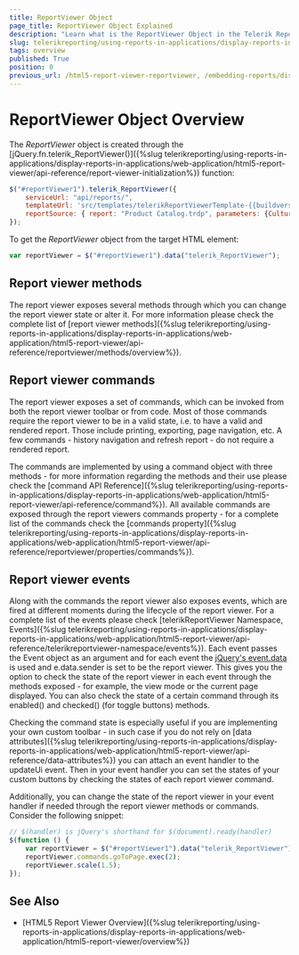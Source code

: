 ```yaml
---
title: ReportViewer Object
page_title: ReportViewer Object Explained
description: "Learn what is the ReportViewer Object in the Telerik Reporting HTML5 Report Viewer and how to use its functionality."
slug: telerikreporting/using-reports-in-applications/display-reports-in-applications/web-application/html5-report-viewer/api-reference/reportviewer/overview
tags: overview
published: True
position: 0
previous_url: /html5-report-viewer-reportviewer, /embedding-reports/display-reports-in-applications/web-application/html5-report-viewer/api-reference/reportviewer/
---
```


# ReportViewer Object Overview

The *ReportViewer* object is created through the [jQuery.fn.telerik_ReportViewer()]({%slug telerikreporting/using-reports-in-applications/display-reports-in-applications/web-application/html5-report-viewer/api-reference/report-viewer-initialization%}) function:

````JavaScript
$("#reportViewer1").telerik_ReportViewer({
	serviceUrl: "api/reports/",
	templateUrl: 'src/templates/telerikReportViewerTemplate-{{buildversion}}.html',
	reportSource: { report: "Product Catalog.trdp", parameters: {CultureID: "en"} }
});
````

To get the *ReportViewer* object from the target HTML element:

````JavaScript
var reportViewer = $("#reportViewer1").data("telerik_ReportViewer");
````

## Report viewer methods

The report viewer exposes several methods through which you can change the report viewer state or alter it. For more information please check the complete list of [report viewer methods]({%slug telerikreporting/using-reports-in-applications/display-reports-in-applications/web-application/html5-report-viewer/api-reference/reportviewer/methods/overview%}).

## Report viewer commands

The report viewer exposes a set of commands, which can be invoked from both the report viewer toolbar or from code. Most of those commands require the report viewer to be in a valid state, i.e. to have a valid and rendered report. Those include printing, exporting, page navigation, etc. A few commands - history navigation and refresh report - do not require a rendered report.

The commands are implemented by using a command object with three methods - for more information regarding the methods and their use please check the [command API Reference]({%slug telerikreporting/using-reports-in-applications/display-reports-in-applications/web-application/html5-report-viewer/api-reference/command%}). All available commands are exposed through the report viewers commands property - for a complete list of the commands check the [commands property]({%slug telerikreporting/using-reports-in-applications/display-reports-in-applications/web-application/html5-report-viewer/api-reference/reportviewer/properties/commands%}).

## Report viewer events

Along with the commands the report viewer also exposes events, which are fired at different moments during the lifecycle of the report viewer. For a complete list of the events please check [telerikReportViewer Namespace, Events]({%slug telerikreporting/using-reports-in-applications/display-reports-in-applications/web-application/html5-report-viewer/api-reference/telerikreportviewer-namespace/events%}). Each event passes the Event object as an argument and for each event the [jQuery's event.data](https://api.jquery.com/event.data/) is used and e.data.sender is set to be the report viewer. This gives you the option to check the state of the report viewer in each event through the methods exposed - for example, the view mode or the current page displayed. You can also check the state of a certain command through its enabled() and checked() (for toggle buttons) methods.

Checking the command state is especially useful if you are implementing your own custom toolbar - in such case if you do not rely on [data attributes]({%slug telerikreporting/using-reports-in-applications/display-reports-in-applications/web-application/html5-report-viewer/api-reference/data-attributes%}) you can attach an event handler to the updateUi event. Then in your event handler you can set the states of your custom buttons by checking the states of each report viewer command.

Additionally, you can change the state of the report viewer in your event handler if needed through the report viewer methods or commands. Consider the following snippet:

````JavaScript
// $(handler) is jQuery's shorthand for $(document).ready(handler)
$(function () {
	var reportViewer = $("#reportViewer1").data("telerik_ReportViewer");
	reportViewer.commands.goToPage.exec(2);
	reportViewer.scale(1.5);
});
````


## See Also

* [HTML5 Report Viewer Overview]({%slug telerikreporting/using-reports-in-applications/display-reports-in-applications/web-application/html5-report-viewer/overview%})
